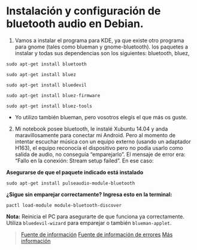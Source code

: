 # Instalación y configuración de bluetooth audio en Debian.

1. Vamos a instalar el programa para KDE, ya que existe otro programa para gnome (tales como blueman y gnome-bluetooth). los paquetes a instalar y todas sus dependencias son los siguientes: bluetooth, bluez,

`sudo apt-get install bluetooth `  

`sudo apt-get install bluez`

`sudo apt-get install bluedevil`

`sudo apt-get install bluez-firmware`

`sudo apt-get install bluez-tools`

- Yo utilizo también blueman, pero vosotros elegís el que más os guste.

2. Mi notebook posee bluetooth, le instalé Xubuntu 14.04 y anda maravillosamente para conectar mi Android. Pero al momento de intentar escuchar música con un equipo externo (usando un adaptador H163), el equipo reconocía el dispositivo pero no podía usarlo como salida de audio, no conseguía “emparejarlo”. El mensaje de error era: “Fallo en la conexión: Stream setup failed”. En ese caso:

**Asegurarse de que el paquete indicado está instalado**

`sudo apt-get install pulseaudio-module-bluetooth`

**¿Sigue sin emparejar correctamente? Ingresa esto en la terminal:**

`pactl load-module module-bluetooth-discover`

**Nota:** Reinicia el PC para asegurarte de que funciona ya correctamente. Utiliza `bluedevil-wizard` para emparejar o también `blueman-applet`.

> [Fuente de información](https://usuariodebian.blogspot.com/2012/08/bluetooth-en-debian-gnulinux.html)
> [Fuente de información de errores](https://blog.desdelinux.net/solucionado-problema-emparejar-bluetooth-audio/)
> [Más información](https://wiki.archlinux.org/index.php/Bluetooth_(Espa%C3%B1ol)#Instalaci.C3.B3n)
